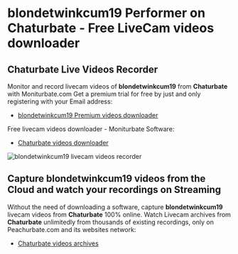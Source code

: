 # blondetwinkcum19 Performer on Chaturbate - Free LiveCam videos downloader

## Chaturbate Live Videos Recorder

Monitor and record livecam videos of **blondetwinkcum19** from **Chaturbate** with Moniturbate.com
Get a premium trial for free by just and only registering with your Email address:
* [blondetwinkcum19 Premium videos downloader](https://moniturbate.com/request-demo-licence-key.html)

Free livecam videos downloader - Moniturbate Software:
* [Chaturbate videos downloader](https://moniturbate.com/moniturbate-download-software.html)

![blondetwinkcum19 livecam videos recorder](https://peachurnet.com/templates/moniturbate-software.png)


## Capture blondetwinkcum19 videos from the Cloud and watch your recordings on Streaming

Without the need of downloading a software, capture **blondetwinkcum19** livecam videos from **Chaturbate** 100% online.
Watch Livecam archives from **Chaturbate** unlimitedly from thousands of existing recordings, only on Peachurbate.com and its websites network:
* [Chaturbate videos archives](https://peachurnet.com/)